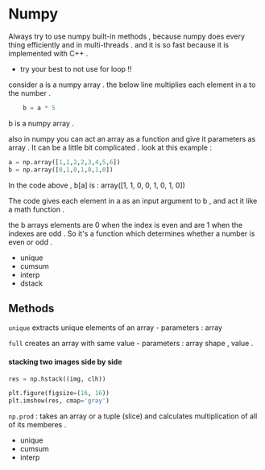# Numpy

Always try to use numpy built-in methods , because 
numpy does every thing efficiently and in multi-threads . 
and it is so fast because it is implemented with C++ . 

* try your best to not use for loop !!

consider a is a numpy array . the below line multiplies 
each element in a to the number . 

```python
    b = a * 5
```

b is a numpy array .

also in numpy you can act an array as a function and give it parameters as array . It can be a little bit complicated . look at this example : 
```python
a = np.array([1,1,2,2,3,4,5,6])
b = np.array([0,1,0,1,0,1,0])
```
In the code above , b[a] is : array([1, 1, 0, 0, 1, 0, 1, 0])

The code gives each element in a as an input argument to b , and act it like a math function . 

the b arrays elements are 0 when the index is even and are 1 when the indexes are odd . So it's a function which determines whether a number is even or odd . 


* unique
* cumsum
* interp
* dstack

## Methods 

`unique` extracts unique elements of an array - parameters : array

`full` creates an array with same value - parameters : array shape , value . 

#### stacking two images side by side

```python
res = np.hstack((img, clh))

plt.figure(figsize=(16, 16))
plt.imshow(res, cmap='gray')
```

`np.prod` : takes an array or a tuple (slice) and calculates multiplication of all of its memberes . 


* unique
* cumsum
* interp